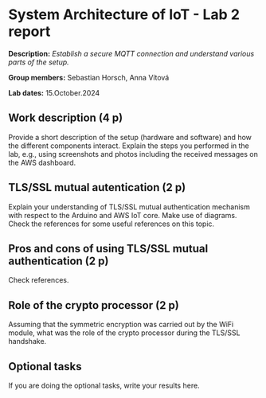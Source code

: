 # System Architecture of IoT - Lab 2 report

**Description:** _Establish a secure MQTT connection and understand various parts of
   the setup._

**Group members:** Sebastian Horsch, Anna Vítová

**Lab dates:** 15.October.2024

## Work description (4 p)

Provide a short description of the setup (hardware and software) and how the different components interact. Explain the steps you performed in the lab, e.g., using screenshots and photos including the received messages on the AWS dashboard.

## TLS/SSL mutual autentication (2 p)

Explain your understanding of TLS/SSL mutual authentication mechanism with respect to the Arduino and AWS IoT core. Make use of diagrams. Check the references for some useful references on this topic.

## Pros and cons of using TLS/SSL mutual authentication (2 p)

Check references.

## Role of the crypto processor (2 p)

Assuming that the symmetric encryption was carried out by the WiFi module, what was the role of the crypto processor during the TLS/SSL handshake. 

## Optional tasks

If you are doing the optional tasks, write your results here.
